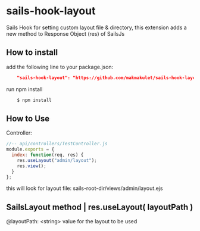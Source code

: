 # sails-hook-layout

Sails Hook for setting custom layout file & directory, this extension adds a new method to Response Object (res) of SailsJs

## How to install
add the following line to your package.json:
```json
    "sails-hook-layout": "https://github.com/makmakulet/sails-hook-layout.git"
```
run npm install

```sh
    $ npm install
```

## How to Use

Controller:

```javascript
//-- api/controllers/TestController.js
module.exports = {
  index: function(req, res) {
    res.useLayout("admin/layout");
    res.view();
  }
};

```

this will look for layout file:
sails-root-dir/views/admin/layout.ejs


## SailsLayout method | res.useLayout( layoutPath )

@layoutPath:  &lt;string&gt; value for the layout to be used